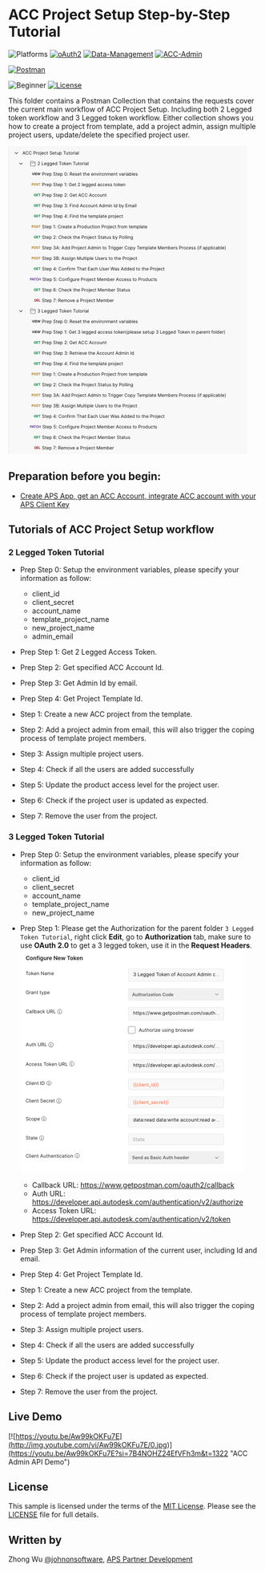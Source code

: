 # ACC Project Setup Step-by-Step Tutorial

![Platforms](https://img.shields.io/badge/Web-Windows|MacOS-lightgray.svg)
[![oAuth2](https://img.shields.io/badge/Authentication-v2-green.svg)](http://developer.autodesk.com/)
[![Data-Management](https://img.shields.io/badge/Data%20Management-v2-green.svg)](http://developer.autodesk.com/)
[![ACC-Admin](https://img.shields.io/badge/ACC%20Admin-V1-green.svg)](http://developer.autodesk.com/)

[![Postman](https://img.shields.io/badge/Postman-v7-orange.svg)](https://www.getpostman.com/)

![Beginner](https://img.shields.io/badge/Level-Beginner-green.svg)
[![License](https://img.shields.io/:license-MIT-blue.svg)](http://opensource.org/licenses/MIT)

This folder contains a Postman Collection that contains the requests cover the current main workflow of ACC Project Setup. Including both 2 Legged token workflow and 3 Legged token workflow. Either collection shows you how to create a project from template, add a project admin, assign multiple project users, update/delete the specified project user.

![Collection](resource/collection.png)


## Preparation before you begin:
- [Create APS App, get an ACC Account, integrate ACC account with your APS Client Key](https://forge.autodesk.com/en/docs/bim360/v1/tutorials/getting-started/get-access-to-account/)


## Tutorials of ACC Project Setup workflow

### 2 Legged Token Tutorial
- Prep Step 0: Setup the environment variables, please specify your information as follow:
    - client_id
    - client_secret
    - account_name
    - template_project_name
    - new_project_name
    - admin_email

- Prep Step 1: Get 2 Legged Access Token.
- Prep Step 2: Get specified ACC Account Id.
- Prep Step 3: Get Admin Id by email.
- Prep Step 4: Get Project Template Id.
- Step 1: Create a new ACC project from the template.
- Step 2: Add a project admin from email, this will also trigger the coping process of template project members. 
- Step 3: Assign multiple project users.
- Step 4: Check if all the users are added successfully
- Step 5: Update the product access level for the project user.
- Step 6: Check if the project user is updated as expected.
- Step 7: Remove the user from the project.

### 3 Legged Token Tutorial
- Prep Step 0: Setup the environment variables, please specify your information as follow:
    - client_id
    - client_secret
    - account_name
    - template_project_name
    - new_project_name

- Prep Step 1: Please get the Authorization for the parent folder `3 Legged Token Tutorial`, right click **Edit**, go to **Authorization** tab, make sure to use **OAuth 2.0** to get a 3 legged token, use it in the **Request Headers**.
![3leggedToken](resource/3leggedToken.png)
    - Callback URL: https://www.getpostman.com/oauth2/callback
    - Auth URL: https://developer.api.autodesk.com/authentication/v2/authorize 
    - Access Token URL: https://developer.api.autodesk.com/authentication/v2/token

- Prep Step 2: Get specified ACC Account Id.
- Prep Step 3: Get Admin information of the current user, including Id and email.
- Prep Step 4: Get Project Template Id.
- Step 1: Create a new ACC project from the template.
- Step 2: Add a project admin from email, this will also trigger the coping process of template project members. 
- Step 3: Assign multiple project users.
- Step 4: Check if all the users are added successfully
- Step 5: Update the product access level for the project user.
- Step 6: Check if the project user is updated as expected.
- Step 7: Remove the user from the project.


## Live Demo
[![https://youtu.be/Aw99kOKFu7E](http://img.youtube.com/vi/Aw99kOKFu7E/0.jpg)](https://youtu.be/Aw99kOKFu7E?si=7B4NOHZ24EfVFh3m&t=1322 "ACC Admin API Demo")



## License
This sample is licensed under the terms of the [MIT License](http://opensource.org/licenses/MIT). Please see the [LICENSE](LICENSE) file for full details.

## Written by
Zhong Wu [@johnonsoftware](https://twitter.com/johnonsoftware), [APS Partner Development](http://forge.autodesk.com)
